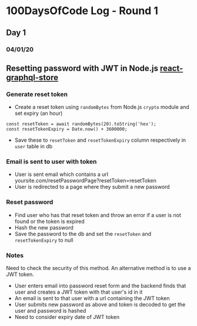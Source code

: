 # 100DaysOfCode Log - Round 1

## Day 1

### 04/01/20

## Resetting password with JWT in Node.js [react-graphql-store](https://github.com/katebeavis/react-graphql-shop/pull/22)

### Generate reset token

- Create a reset token using `randomBytes` from Node.js `crypto` module and set expiry (an hour)

```
const resetToken = await randomBytes(20).toString('hex');
const resetTokenExpiry = Date.now() + 3600000;
```

- Save these to `resetToken` and `resetTokenExpiry` column respectively in `user` table in db

### Email is sent to user with token

- User is sent email which contains a url yoursite.com/resetPasswordPage?resetToken=resetToken
- User is redirected to a page where they submit a new password

### Reset password

- Find user who has that reset token and throw an error if a user is not found or the token is expired
- Hash the new password
- Save the password to the db and set the `resetToken` and `resetTokenExpiry` to null

### Notes

Need to check the security of this method. An alternative method is to use a JWT token.

- User enters email into password reset form and the backend finds that user and creates a JWT token with that user's id in it
- An email is sent to that user with a url containing the JWT token
- User submits new password as above and token is decoded to get the user and password is hashed
- Need to consider expiry date of JWT token
